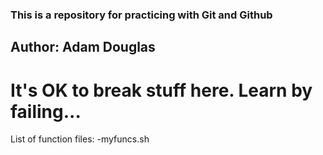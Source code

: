 ### This is a repository for practicing with Git and Github

## Author: **Adam Douglas**

# It's OK to break stuff here.  Learn by failing...

List of function files: 
-myfuncs.sh


